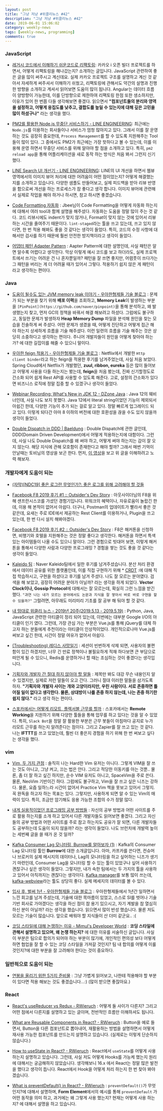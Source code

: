 ```yaml
---
layout: post
title: "그냥 저냥 #위클리뉴스 #42"
description: "그냥 저냥 #위클리뉴스 #42"
date: 2019-06-01 15:06:02
category: weekly-news
tags: [weekly-news, programming]
comments: true
---
```


### JavaScript

* [레거시 코드에서 이해하기 쉬운코드로 리팩토링](https://chodragon9.github.io/blog/legacy-code-to-easy-code/): 카카오 i 오픈 빌더 프로젝트를 하면서, 어떻게 리팩토링을 해나갔는지? 소개하는 글입니다. JavaScript 관련하여 좋은  글을 많이 써주시고 계신데요. 실제 카카오 프로젝트 구조를 설명하고 계신 것 같아서 자세하게  써주셔서 이해하기 쉬웠고, 리팩토링에 관해서도 약간의 설명과 진행한 방향을 소개하고 계셔서 읽어보면 도움이 많이 됩니다. Angular는 데이터 흐름이 양방향이 가능한데, 이를 단방향으로 제한하여 리팩토링 한점 또한 생소하지만, 이유가 있어 한 번쯤 다들 생각해보면 좋겠다. 읽으면서 **"컴포넌트들의 분리와 영역을 설정하고, 어떻게 응집도를 낮추고, 결합도를 높일 수 있는지에 대해 깊은 고민을 많이 하셨구나"** 라는 생각을 했다. 

* [PM2를 활용한 Node.js 무중단 서비스하기 - LINE ENGINEERING](https://engineering.linecorp.com/ko/blog/pm2-nodejs/): 최근에는 `Node.js`를 이용하는 회사들이나 서비스가 엄청 많아지고 있다. 그래서 이를 잘 운영하는 것도 굉장히 중요한데, `Process Management`를 할 수 있도록 지원해주는 Tool들이 많이 있다. 그 중에서도 PM2가 최근에는 가장 핫하다고 볼 수 있는데, 이를 이용해 운영 하면서 무중단 서비스를 위해 알아야 할 점을 소개하고 있다. 특히, `pm2 reload app`을 통해 어플리케이션을 새로 동작 하는 방식은 처음 봐서 그런지 신기했다. 

* [LINE Search UI 개선기 - LINE ENGINEERING](https://engineering.linecorp.com/ko/blog/improve-line-search-ui/): LINE의 UI 개선을 하면서 웹뷰 영역에서의 이미지 뷰어 처리에 대한 어려움이 어떤 점이었는지? 어떻게 해결했는지를 소개하고 있습니다. 다양한 샘플도 만들어보고, 실제 피드백을 받아 리뷰 반영을 함으로써 개선을 하는 프로세스가 참 좋다고 생각 합니다. 이미지 뷰어에 관련해서 실제로 작업을 해야 하거나 하시면, 참고 하시면 좋겠습니다. 

* [Code Formatting 자동화](https://jbee.io/web/formatting-code-automatically/) : Jbee님이 Code Formatting을 어떻게 자동화 하는지에 대해서 여러 tool과 함께 설명을 해주셨다. 자동화는 도움을 정말 많이 주는 것 같다. 코드 리뷰시에도 indent가 맞지 않거나, Format이 맞지 않는 것에 있어서 리뷰하는 시간을 줄여주기 때문이다. `lint-staged`라는 툴을 쓰고 있는데, 쓰고 있지 않다면, 한 번 적용 해봐도 좋을 것 같다는 생각이 들었다. 특히, 코드의 수정 사항에 대해서만 검사를 하기 때문에 훨씬 안전한 방지책이라고 생각이 들었다. 

* [어댑터 패턴 Adapter Pattern](https://dev-momo.tistory.com/49) : Aapter Pattern에 대한 설명인데, 사실 패턴은 알면 알수록 어렵다고 생각한다. 막상 이렇게 예시 코드를 보고 하더라도, 실제 프로젝트에서 쓰기는 어려운 건 나 혼자뿐일까? 패턴을 잘 쓰면 좋지만, 어렴풋이 쓰다가는 그 패턴을 버리는 게 더 어려울 때가 있어서 그렇다. 적용하기 쉽지 않은 게 패턴이라고 생각하는 편이다.

### Java

* [도움이 될수도 있는 JVM memory leak 이야기 - 우아한형제들 기술 블로그](http://woowabros.github.io/tools/2019/05/24/jvm_memory_leak.html) : 문제가 되는 부분을 찾기 위해 **배포 이력**을 조회하고, **Memory Leak**이 발생하는 부분을 `[PinPoint](https://github.com/naver/pinpoint)`을 통해 분석하고, 왜 발생했는지 찾고, 먼저 GC의 정책을 바꿔서 해결 해보려고 하셨다. 그럼에도 불구하고, 동일한 문제가 발생하자 **Heap Memory Dump** 파일을 분석해 원인을 찾는 모습을 진솔하게 써 주셨다. 어떤 문제가 생겼을 때, 어떻게 진단하고 어떻게 접근 해야 하는지 상세하게 흐름을 기술 해주셨다. 이런 일련의 흐름을 기술 해주는 것은 상당히 소중하다고 생각하는 편이다. 주니어 개발자들이 원인을 어떻게 찾아야 하는가? 에 대한 길잡이를 해줄 수 있으니 말이다. 

* [우아한 feign 적용기 - 우아한형제들 기술 블로그](http://woowabros.github.io/experience/2019/05/29/feign.html) : Netflix에서 개발한 `Http client binder`라고 하는 feign을 적용한 후기를 남겨주었는데, 사실 처음 보았다. Spring Cloud에서 Netflix가 개발했던, **zuul, ribbon, eureka** 등은 많이 들어보고 어떻게 사용을 다들 하는지는 봤는데, **feign**을 처음 봤는데, 진짜 신기할정도로 간소화 되어 쉽게 Rest API를 사용할 수 있도록 해준다. 고로, 설정의 간소화가 있다면 비즈니스 로직에 정말 집중 할 수 있겠구나 생각이 들었다. 

* [Webinar Recording: What's New in JDK 12 - DZone Java](https://dzone.com/articles/webinar-recording-whats-new-in-jdk-12?utm_medium=feed&utm_source=feedpress.me&utm_campaign=Feed:%20dzone%2Fjava) : Java 12의 웨비너인데, 사실 나도 보지 못했다. Java 12에서 literal string이었던 기능이 제외되서 아쉽긴 한데, 다양한 기능이 추가 되는 걸로 알고 있다. 정말 빠르게 업그레이드 되고 있다. 이렇게 되다간 아마 8 이하의 버전에 대한 호환성을 끊을 수도 있지 않을까 생각이 들었다.

* [Double Dispatch in DDD | Baeldung](https://www.baeldung.com/ddd-double-dispatch) : Double Dispatch에 관한 글인데, DDD(Domain Driven Development)에서 어떻게 적용하는지에 대함이다. 그런데, 사실 나도 Double Dispatch를 왜 써야 하고, 어떻게 써야 하는지는 감이 잘 오지 않는다. 해당 지식에 관해 모호함이 존재한다고 해야 할까? 그래서 매번 기억이 안날때는 토비님의 영상을 보곤 한다. 먼저, [이 영상](https://youtu.be/s-tXAHub6vg)을 보고 위 글을 이해하려고 노력 해보자. 

### 개발자에게 도움이 되는

* [(자막)[NDC19] 좋은 로그란 무엇인가?: 좋은 로그를 위해 고려해야 할 것들](https://speakerdeck.com/devinjeon/jamag-ndc19-joheun-rogeuran-mueosinga-joheun-rogeureul-wihae-goryeohaeya-hal-geosdeul)

* [Facebook F8 2019 후기 #1 :: Outsider's Dev Story](https://blog.outsider.ne.kr/1443?utm_source=feedburner&utm_medium=feed&utm_campaign=Feed%3A+rss_outsider_dev+%28Outsider%27s+Dev+Story%29) : 아웃사이더님의 F8을 위해 샌프란시스코를 가셨던 경험기입니다. 위워크의 혜택이나, 자유로움이 놀랍긴 한데, 이용 해 본적이 없어서 아쉽다. 더구나, Postman의 업데이트가 빨라서 좋은 것 같은데, 요새는 주로 IDE에서 제공하는 Rest Client를 이용하거나, Plugin을 쓰고 있는데, 한 번 다시 설치 해봐야겠다. 

* [Facebook F8 2019 후기 #2 :: Outsider's Dev Story](https://blog.outsider.ne.kr/1444?utm_source=feedburner&utm_medium=feed&utm_campaign=Feed%3A+rss_outsider_dev+%28Outsider%27s+Dev+Story%29) : F8은 해커톤을 신청하면, 비행기와 호텔을 지원해주는 것은 정말 좋다고 생각한다. 해커톤을 하면서 특색 있는 아이템들이 나올 수도 있으니 말이다. 그런 경험으로 빗대어 보면, 이렇게 해커톤을 통해서 다양한 사람과 다양한 프로그래밍 ? 경험을 쌓는 것도 좋을 것 같다는 생각이 들었다.

* [Kaleido 팀](https://hackerwins.github.io/2019-05-25/kaleido-team) : Naver Kaleido팀에서 일한 후기를 남겨주셨습니다. 분산 처리 환경에서 데이터 공유를 위한 플랫폼인데, 이를 직접 구현하기 위해 * [CRDT](https://en.wikipedia.org/wiki/Conflict-free_replicated_data_type) :에 대해 직접 학습하시고, 구현을 하셨다고 후기를 남겨 주셨다. 나도 잘 모르는 분야였다. 검색을 해 보았고, 굉장히 어려운 분야가 아닐까? 라는 생각을 하게 되었다. **Vector Clock이나, Gossip Protocol**에 대해서는 잘 모르는데, 확실히 그런 느낌을 받긴 했다. `"과연 나는 내가 모르는 분야에서도 논문과 지식을 잘 쌓아서 바로 바로 구현을 할 수 있을까?"` 그럴려면, 아무래도 미리미리 기초를 잘 공부 해 둬야 할 것 같다. 

* [내 맘대로 위클리 뉴스 - 2019년 20주(2019.5.13 - 2019.5.19)](https://www.sangkon.com/sigamdream_weekly_2019_20/) : Python, Java, JavaScript 관련한 아티클이 정리 되어 있는데, 이번에는 대부분 Google I/O의 아티클이 인기 였다. 그런데, 가장 관심 가는 부분은 Vue.js를 통해 jQuery를 대체 하고자 하는 분들에게 추천이라는 아티클이 인상적이었다. 개인적으로나마 Vue.js를 써보고 싶긴 한데, 시간이 정말 여유가 없어서 아쉽다. 

* [(Troubleshooting) 레디스 사망일기](https://perfectacle.github.io/2019/05/29/redis-monitoring/) : 세션이 빈번하게 삭제 되면, 사용자의 불편함이 있긴 하겠지만, 너무 긴 만료 정책이나 불필요하게 적재 하다보면 큰 부담으로 떠안게 될 수 있으니, Redis를 운영하거나 할 때는 조심하는 것이 좋겠다는 생각입니다.

* [기획자와 개발자 간 절대 하지 않아야 할 말들](https://ppss.kr/archives/21477) : 제목만 봐도 대강 무슨 내용인지 알 수 있겠지만, 실제로 저런 말들이 오고 간다. 그러니 절대 이러한 말들을 삼가도록 하자. **"기획자와 개발자 사이는 개와 고양이라지만, 우린 사람이다. 서로 존중하면 틀어질 일이 없다고 생각한다. 물론, 상대방이 나를 존중 하지 않는데, 나는 존중 하기란 쉽지 않다."** 라고 생각 하는 편이다. 

* [스포카에서는 어떻게 리모트, 플렉서블 근무를 할까](https://spoqa.github.io/2019/05/28/remote-flexible.html) : 스포카에서는 **Remote Working**을 지원하기 위해 다양한 툴들을 통해 업무를 하고 있다는 것을 알 수 있었다. 특히, `Slack Bot`을 정말 잘 활용한 부분은 근무 봇들이 아침마다 공지로 누가 리모트 근무를 하는지 알려준다는 점이다. 그리고 Zapier를 잘 쓰고 있는 것 같다. 나는 **IFTTT**를 쓰고 있었는데, 훨씬 더 좋은지 경험을 하기 위해 한 번 써보고 싶다는 생각을 했다. 

### vim

* [Vim, 두 가지 관점](https://johngrib.github.io/wiki/two-views-of-vim/) : 솔직히 나는 Hard한 Vim 유저는 아니다. 그렇게 VIM을 잘 쓰는 것도 아니고, 그냥 켜고, 끄는 법은 안다. 그리고 적당한 이동키를 아는 것뿐.. 물론, 좀 더 잘 하고 싶긴 하지만, 순수 VIM 유저도 아니고, SpaceVim을 주로 쓴다. 물론, NeoVim 기반이긴 하다. 그럼에도 불구하고, Vim을 잘 쓰고 싶은 니즈는 강하다. 물론, 요즘 일하느라 시간이 없어서 Practice Vim 책을 못보고 있어서 그렇지. 꼭 완독을 하고자 하는 목표는 있다. 그렇지만, 사용하게 되면 알 수 있는 Vim의 매력이 있다. 특히, 조금만 암기해도 응용 가능한 조합의 수가 정말 많다. 

* [내게 실용적이었던 프로그래밍 공부 방법들](https://velog.io/@city7310/%EB%82%B4%EA%B0%80-%EA%B3%B5%EB%B6%80%ED%95%98%EB%8A%94-%EB%B0%A9%EC%8B%9D) : 자신의 공부 방법과 어떤 사이트를 주로 활용 하는지를 소개 하고 있어서 다른 개발자들도 읽어보면 좋겠다. 그리고 자신들의 공부 방법과 어떤 사이트를 주로 참고 하는지도 공유가 잘 되면, 다른 개발자들도 공부하는데 도움이 되지 않을까? 라는 생각이 들었다. 나도 브런치에 개발력 높이는 세번째 글을 쓸 때가 온 것 일까? 

* [Kafka Consumer Lag 모니터링, Burrow를 알아보자 (1)](https://dol9.tistory.com/272) : Kafka의 Consumer Lag 모니터링 툴인 **Burrow**에 대한 소개글입니다. 아마, 카프카를 쓴다면, 컨슈머나 브로커의 실제 메시지의 데이터나, Lag의 모니터링을 하고 싶어하는 니즈가 생기기 마련인데, Consumer Lag을 모니터링 할 수 있는 툴이 있었구나 싶어 사용하기 괜찮구나 싶은 생각이 들었다. 그렇지만, 내가 속한 팀에서는 두 가지의 툴을 사용하고 있어서 아직까지는 괜찮다는 생각이다. [Kafka manager](https://github.com/yahoo/kafka-manager)를 보통 많이 쓰는데, [kafka-webview](https://github.com/SourceLabOrg/kafka-webview)라는 툴도 상당히 좋다. 실제 메세지의 데이터를 볼 수 있다.

* [입사 후, 벌써 1년 - 우아한형제들 기술 블로그](http://woowabros.github.io/experience/2019/05/30/settle-history.html) : 우아한형제들에서 1년간 일하면서 느낀 회고를 남겨 주셨는데, 기술에 대한 목마름이 있었고, 스스로 SI를 벗어나 기술 기반 회사로 가야겠다는 생각을 하신 점이 참 용기 있으시고, 자기 계발을 참 열심히 하신 분이 아닐까? 라는 생각을 했습니다. 읽으면서 많이 반성 했습니다. 물론 저도 모르는 기술이 많습니다. 앞으로 배워야 할 지식들이 산 더미 같군요.. :( 

* [코딩 스타일에 대해 논쟁하는 이유 - Mimul's Developer World](http://www.mimul.com/pebble/default/2019/05/31/1559304696070.html) : **코딩 스타일에 관해서 설명하고 있으며, 왜 논쟁 하는지?** 에 대한 이유를 서술하신 글입니다. 사실 이 부분은 팀으로 합의가 되어야 하는 부분이 많기에, 개인적인 편의성 보다 어떻게 하면 협업을 잘 할 수 있는 코딩 스타일을 가져갈 것인지? 팀 내 합의를 어떻게 이룰 것인지?에 대한 부분을 잘 고려해야 한다는 것이 중요하다. 

### 일반적으로 도움이 되는

* [연봉을 올리기 위한 5가지 준비물](https://ppss.kr/archives/195592) : 그냥 가볍게 읽어보고, 나한테 적용해야 할 부분이 있다면 적용 해보는 것도 좋겠습니다...:) (많이 받으면 좋잖아요.)

### React

* [React's useReducer vs Redux - RWieruch](https://www.robinwieruch.de/redux-vs-usereducer/) : 어떻게 둘 사이가 다른지? 그리고 어떤 점에서 다른지를 설명하고 있는 글이며, 전반적인 흐름만 이해하셔도 됩니다. 

* [What are Reusable Components in React? - RWieruch](https://www.robinwieruch.de/react-reusable-components/) : Button을 예로 들면서, Button을 다른 컴포넌트로 뽑아내어, 재활용하는 방법을 설명하면서 어떻게 재사용 가능한 컴포넌트를 만드는지 설명하고 있습니다. (실제로는 이렇게 단순하지 않습니다.)

* [How to useState in React? - RWieruch](https://www.robinwieruch.de/react-usestate-hook/) : React에서 `useState`를 어떻게 사용하는지 설명하고 있습니다. 그런데, 사실 저도 어떻게 Hooks를 가능케 했는지 원리에 대해서는 궁금해하지 않았습니다. 생각해보니 16.x 에서 React는 정말 많은 발전을 했다고 생각이 듭니다. React에서 Hook을 어떻게 처리 하는지 한 번 찾아 봐야겠습니다. 

* [What is preventDefault() in React? - RWieruch](https://www.robinwieruch.de/react-preventdefault/) : `preventDefault()`가 무엇인지?에 대해서 설명하며, **Form Element**에서의 예시를 통해 `preventDefault` 가 어떤 동작을 의미 하고, 과거에는 왜 그렇게 사용 했는지? 현재는 어떻게 사용 하는지? 에 대해서 설명을 하고 있습니다.
